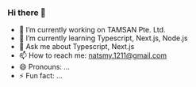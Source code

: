 ### Hi there 👋

- 🔭 I’m currently working on TAMSAN Pte. Ltd.
- 🌱 I’m currently learning Typescript, Next.js, Node.js
- 💬 Ask me about Typescript, Next.js
- 📫 How to reach me: natsmy.1211@gmail.com
- 😄 Pronouns: ...
- ⚡ Fun fact: ...
